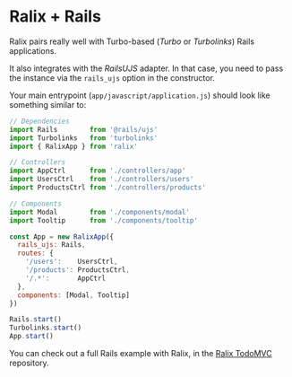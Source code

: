 # Ralix + Rails

Ralix pairs really well with Turbo-based (_Turbo_ or _Turbolinks_) Rails applications.

It also integrates with the _RailsUJS_ adapter. In that case, you need to pass the instance via the `rails_ujs` option in the constructor.

Your main entrypoint (`app/javascript/application.js`) should look like something similar to:

```js
// Dependencies
import Rails        from '@rails/ujs'
import Turbolinks   from 'turbolinks'
import { RalixApp } from 'ralix'

// Controllers
import AppCtrl      from './controllers/app'
import UsersCtrl    from './controllers/users'
import ProductsCtrl from './controllers/products'

// Components
import Modal        from './components/modal'
import Tooltip      from './components/tooltip'

const App = new RalixApp({
  rails_ujs: Rails,
  routes: {
    '/users':    UsersCtrl,
    '/products': ProductsCtrl,
    '/.*':       AppCtrl
  },
  components: [Modal, Tooltip]
})

Rails.start()
Turbolinks.start()
App.start()
```

You can check out a full Rails example with Ralix, in the [Ralix TodoMVC](https://github.com/ralixjs/ralix-todomvc) repository.
